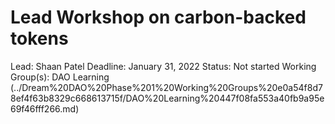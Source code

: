 # Lead Workshop on carbon-backed tokens

Lead: Shaan Patel
Deadline: January 31, 2022
Status: Not started
Working Group(s): DAO Learning (../Dream%20DAO%20Phase%201%20Working%20Groups%20e0a54f8d78ef4f63b8329c668613715f/DAO%20Learning%20447f08fa553a40fb9a95e69f46fff266.md)
